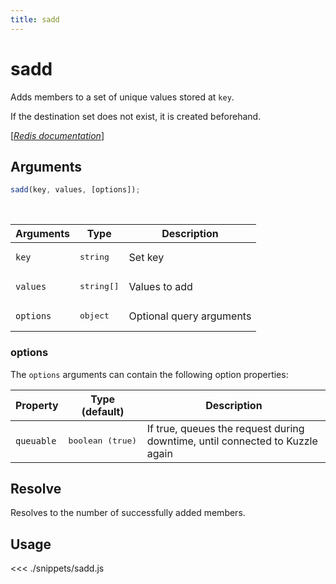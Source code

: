 ```yaml
---
title: sadd
---
```


# sadd

Adds members to a set of unique values stored at `key`.

If the destination set does not exist, it is created beforehand.

[[_Redis documentation_]](https://redis.io/commands/sadd)

## Arguments

```js
sadd(key, values, [options]);
```

<br/>

| Arguments | Type                | Description              |
| --------- | ------------------- | ------------------------ |
| `key`     | <pre>string</pre>   | Set key                  |
| `values`  | <pre>string[]</pre> | Values to add            |
| `options` | <pre>object</pre>   | Optional query arguments |

### options

The `options` arguments can contain the following option properties:

| Property   | Type (default)            | Description                                                                  |
| ---------- | ------------------------- | ---------------------------------------------------------------------------- |
| `queuable` | <pre>boolean (true)</pre> | If true, queues the request during downtime, until connected to Kuzzle again |

## Resolve

Resolves to the number of successfully added members.

## Usage

<<< ./snippets/sadd.js
